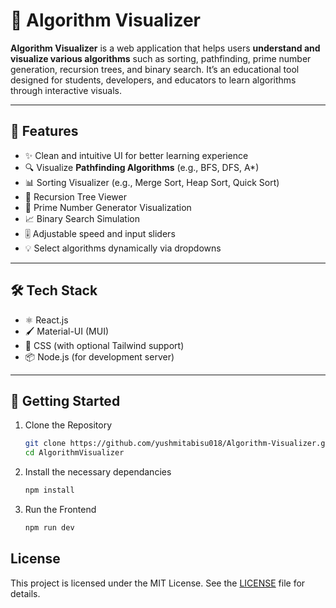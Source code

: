 # 🧠 Algorithm Visualizer

**Algorithm Visualizer** is a web application that helps users **understand and visualize various algorithms** such as sorting, pathfinding, prime number generation, recursion trees, and binary search. It’s an educational tool designed for students, developers, and educators to learn algorithms through interactive visuals.

---

## 📌 Features

- ✨ Clean and intuitive UI for better learning experience
- 🔍 Visualize **Pathfinding Algorithms** (e.g., BFS, DFS, A*)
- 📊 Sorting Visualizer (e.g., Merge Sort, Heap Sort, Quick Sort)
- 🌳 Recursion Tree Viewer
- 🔢 Prime Number Generator Visualization
- 📈 Binary Search Simulation
- 🎚️ Adjustable speed and input sliders
- 💡 Select algorithms dynamically via dropdowns

---

## 🛠️ Tech Stack

- ⚛️ React.js
- 🖌️ Material-UI (MUI)
- 💅 CSS (with optional Tailwind support)
- 📦 Node.js (for development server)

---

## 🚀 Getting Started

1. Clone the Repository  
   ```bash
   git clone https://github.com/yushmitabisu018/Algorithm-Visualizer.git
   cd AlgorithmVisualizer
   ```
2. Install the necessary dependancies
   ```bash
   npm install
   ```
3. Run the Frontend
   ```bash
   npm run dev
   ```
## License
This project is licensed under the MIT License. See the [LICENSE](LICENSE) file for details.

   
   
